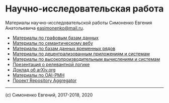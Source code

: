 # Научно-исследовательская работа

Материалы научно-исследовательской работы Симоненко Евгения Анатольевича
<easimonenko@mail.ru>.

- [Материалы по графовым базам данных](./graph-databases)
- [Материалы по семантическому вебу](./semantic-web)
- [Материалы по базам данных временных рядов](./time-series-databases)
- [Материалы по децентрализованным приложениям и системам](./decentralized-applications-and-systems)
- [Материалы по высокопроизводительным вычислениям и системам](./high-performance-systems)
- [Презентация о релевантной логике](./relevance-logic-presentation)
- [Доклад об arXiv.org](./arxiv.org-presentation)
- [Материалы по OAI-PMH](./oai-pmh-materials)
- [Проект Repository Aggregator](./repository-aggregator)

---

(c) Симоненко Евгений, 2017-2018, 2020

